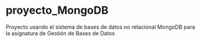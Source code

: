 # proyecto_MongoDB
Proyecto usando el sistema de bases de datos no relacional MongoDB para la asignatura de Gestión de Bases de Datos
